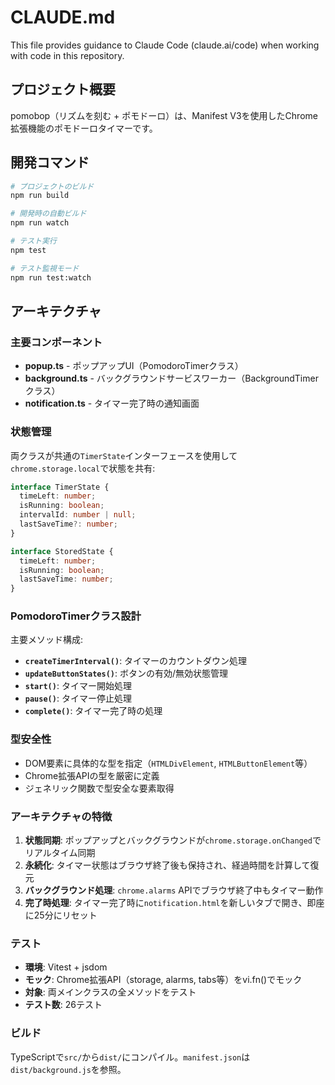 # CLAUDE.md

This file provides guidance to Claude Code (claude.ai/code) when working with code in this repository.

## プロジェクト概要

pomobop（リズムを刻む + ポモドーロ）は、Manifest V3を使用したChrome拡張機能のポモドーロタイマーです。

## 開発コマンド

```bash
# プロジェクトのビルド
npm run build

# 開発時の自動ビルド
npm run watch

# テスト実行
npm test

# テスト監視モード
npm run test:watch
```

## アーキテクチャ

### 主要コンポーネント

- **popup.ts** - ポップアップUI（PomodoroTimerクラス）
- **background.ts** - バックグラウンドサービスワーカー（BackgroundTimerクラス）
- **notification.ts** - タイマー完了時の通知画面

### 状態管理

両クラスが共通の`TimerState`インターフェースを使用して`chrome.storage.local`で状態を共有:

```typescript
interface TimerState {
  timeLeft: number;
  isRunning: boolean;
  intervalId: number | null;
  lastSaveTime?: number;
}

interface StoredState {
  timeLeft: number;
  isRunning: boolean;
  lastSaveTime: number;
}
```

### PomodoroTimerクラス設計

主要メソッド構成:

- **`createTimerInterval()`**: タイマーのカウントダウン処理
- **`updateButtonStates()`**: ボタンの有効/無効状態管理
- **`start()`**: タイマー開始処理
- **`pause()`**: タイマー停止処理
- **`complete()`**: タイマー完了時の処理

### 型安全性

- DOM要素に具体的な型を指定（`HTMLDivElement`, `HTMLButtonElement`等）
- Chrome拡張APIの型を厳密に定義
- ジェネリック関数で型安全な要素取得

### アーキテクチャの特徴

1. **状態同期**: ポップアップとバックグラウンドが`chrome.storage.onChanged`でリアルタイム同期
2. **永続化**: タイマー状態はブラウザ終了後も保持され、経過時間を計算して復元
3. **バックグラウンド処理**: `chrome.alarms` APIでブラウザ終了中もタイマー動作
4. **完了時処理**: タイマー完了時に`notification.html`を新しいタブで開き、即座に25分にリセット

### テスト

- **環境**: Vitest + jsdom
- **モック**: Chrome拡張API（storage, alarms, tabs等）をvi.fn()でモック
- **対象**: 両メインクラスの全メソッドをテスト
- **テスト数**: 26テスト

### ビルド

TypeScriptで`src/`から`dist/`にコンパイル。`manifest.json`は`dist/background.js`を参照。